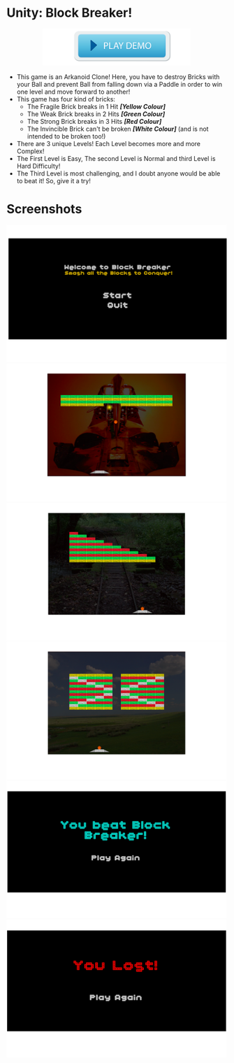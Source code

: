 # Unity: Block Breaker!

<p align="center">
  <a href="https://simmer.io/@bhavyajustchill/block-breaker"><img height=85px src="screenshots/final_playDemoBtn.png" /> </a> </p>

- This game is an Arkanoid Clone! Here, you have to destroy Bricks with your Ball and prevent Ball from falling down via a Paddle in order to win one level and move forward to another!
- This game has four kind of bricks:
  - The Fragile Brick breaks in 1 Hit <b><i>[Yellow Colour]</b></i>
  - The Weak Brick breaks in 2 Hits <b><i>[Green Colour]</b></i>
  - The Strong Brick breaks in 3 Hits <b><i>[Red Colour]</b></i>
  - The Invincible Brick can't be broken <b><i>[White Colour]</b></i> (and is not intended to be broken too!)
- There are 3 unique Levels! Each Level becomes more and more Complex!
- The First Level is Easy, The second Level is Normal and third Level is Hard Difficulty!
- The Third Level is most challenging, and I doubt anyone would be able to beat it! So, give it a try!

# Screenshots

<center>
  <img src="screenshots/1.png" />
  <img src="screenshots/2.png" />
  <img src="screenshots/3.png" />
  <img src="screenshots/4.png" />
  <img src="screenshots/5.png" />
  <img src="screenshots/6.png" />
</center>
